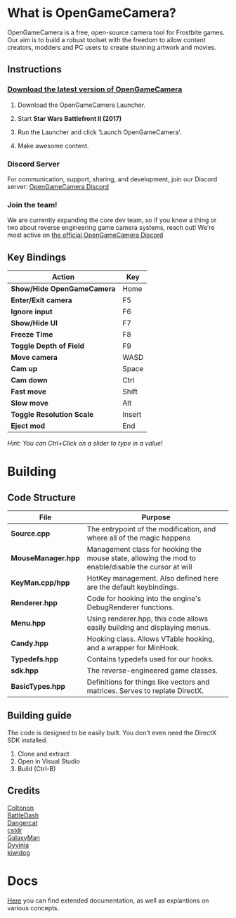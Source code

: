 # What is OpenGameCamera?

OpenGameCamera is a free, open-source camera tool for Frostbite games. Our aim is to build a robust toolset with the freedom to allow content creators, modders and PC users to create stunning artwork and movies.

## Instructions

### [Download the latest version of OpenGameCamera](https://github.com/coltonon/OpenGameCamera/releases/download/0.8.6/OpenGameCamera.exe)

1. Download the OpenGameCamera Launcher.

2. Start **Star Wars Battlefront II (2017)**

3. Run the Launcher and click 'Launch OpenGameCamera'.

4. Make awesome content.

### Discord Server

For communication, support, sharing, and development, join our Discord server: [OpenGameCamera Discord](https://discord.gg/HZ676Ff)  

### Join the team!

We are currently expanding the core dev team, so if you know a thing or two about reverse engineering game camera systems, reach out! We're most active on [the official OpenGameCamera Discord](https://discord.gg/HZ676Ff)

## Key Bindings

| Action | Key |
| --- | --- |
| **Show/Hide OpenGameCamera** | Home |
| **Enter/Exit camera** | F5 |
| **Ignore input** | F6 |
| **Show/Hide UI** | F7 |
| **Freeze Time** | F8 |
| **Toggle Depth of Field** | F9 |
| **Move camera** | WASD |
| **Cam up** | Space |
| **Cam down** | Ctrl |
| **Fast move** | Shift |
| **Slow move** | Alt |
| **Toggle Resolution Scale** | Insert |
| **Eject mod** | End |

*Hint: You can Ctrl+Click on a slider to type in a value!*

# Building

## Code Structure

| File | Purpose |
| --- | --- |
| **Source.cpp** | The entrypoint of the modification, and where all of the magic happens |
| **MouseManager.hpp** | Management class for hooking the mouse state, allowing the mod to enable/disable the cursor at will |
| **KeyMan.cpp/hpp** | HotKey management.  Also defined here are the default keybindings. |
| **Renderer.hpp** | Code for hooking into the engine's DebugRenderer functions. |
| **Menu.hpp** | Using renderer.hpp, this code allows easily building and displaying menus. |
| **Candy.hpp** | Hooking class.  Allows VTable hooking, and a wrapper for MinHook. |
| **Typedefs.hpp** | Contains typedefs used for our hooks. |
| **sdk.hpp** | The reverse-engineered game classes. |
| **BasicTypes.hpp** | Definitions for things like vectors and matrices.  Serves to replate DirectX. |

## Building guide

The code is designed to be easily built.  You don't even need the DirectX SDK installed.

1. Clone and extract
2. Open in Visual Studio
3. Build (Ctrl-B)

## Credits

[Coltonon](https://github.com/coltonon)  
[BattleDash](https://github.com/BattleDash)  
[Dangercat](https://github.com/Dangercato)  
[cstdr](https://github.com/cstdr1)  
[GalaxyMan](https://github.com/GalaxyEham)  
[Dyvinia](https://github.com/Dyvinia)  
[kiwidog](https://github.com/kiwidoggie)  


# Docs

[Here](https://github.com/coltonon/OpenGameCamera/tree/master/Docs) you can find extended documentation, as well as explantions on various concepts.
